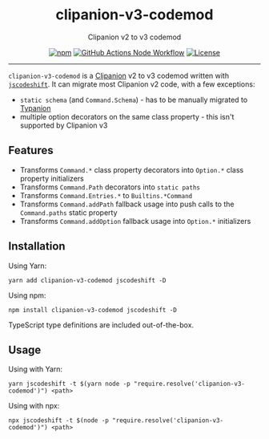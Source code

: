 <h1 align="center">clipanion-v3-codemod</h1>

<p align="center">
  Clipanion v2 to v3 codemod
</p>

<p align="center">
  <a href="https://www.npmjs.com/package/clipanion-v3-codemod"><img alt="npm" src="https://img.shields.io/npm/v/clipanion-v3-codemod"></a>
  <a href="https://github.com/paul-soporan/clipanion-v3-codemod/actions?query=workflow%3ANode"><img alt="GitHub Actions Node Workflow" src="https://github.com/paul-soporan/clipanion-v3-codemod/workflows/Node/badge.svg"></a>
  <a href="https://github.com/paul-soporan/clipanion-v3-codemod/blob/main/LICENSE"><img alt="License" src="https://img.shields.io/npm/l/clipanion-v3-codemod"></a>
</p>

---

`clipanion-v3-codemod` is a [Clipanion](https://github.com/arcanis/clipanion) v2 to v3 codemod written with [`jscodeshift`](https://github.com/facebook/jscodeshift). It can migrate most Clipanion v2 code, with a few exceptions:

- `static schema` (and `Command.Schema`) - has to be manually migrated to [Typanion](https://github.com/arcanis/typanion/)
- multiple option decorators on the same class property - this isn't supported by Clipanion v3

## Features

- Transforms `Command.*` class property decorators into `Option.*` class property initializers
- Transforms `Command.Path` decorators into `static paths`
- Transforms `Command.Entries.*` to `Builtins.*Command`
- Transforms `Command.addPath` fallback usage into push calls to the `Command.paths` static property
- Transforms `Command.addOption` fallback usage into `Option.*` initializers

## Installation

Using Yarn:

`yarn add clipanion-v3-codemod jscodeshift -D`

Using npm:

`npm install clipanion-v3-codemod jscodeshift -D`

TypeScript type definitions are included out-of-the-box.

## Usage

Using with Yarn:

`yarn jscodeshift -t $(yarn node -p "require.resolve('clipanion-v3-codemod')") <path>`

Using with npx:

`npx jscodeshift -t $(node -p "require.resolve('clipanion-v3-codemod')") <path>`
